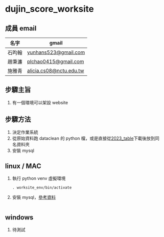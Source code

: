 # dujin_score_worksite
## 成員 email
|名字|gmail|
|-|-|
|石昀翰|yunhans523@gmail.com|
|趙秉濂|plchao0415@gmail.com|
|施雅青|alicia.cs08@nctu.edu.tw|
## 步驟主旨
1. 有一個環境可以架設 website
## 步驟方法
1. 決定作業系統
2. 從原始資料跑 dataclean 的 python 檔，或是直接從[2023_table](https://drive.google.com/drive/folders/13035SoMf9-EhNEUgQAeaH3n2IDv18NtF?usp=sharing)下載後放到同名資料夾
4. 安裝 mysql
## linux / MAC
1. 執行 python venv 虛擬環境
    ```=1
    . worksite_env/bin/activate
    ```
2. 安裝 mysql，[參考資料](https://ithelp.ithome.com.tw/articles/10270777)
    ```
    
    ```
## windows
1. 待測試
